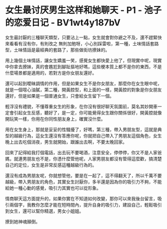 # 女生最讨厌男生这样和她聊天 - P1 - 池子的恋爱日记 - BV1wt4y187bV

女生最討厭的三種聊天類型，只要沾上一點，女生就會對你避之不及，還不趕緊快來看看有沒有你，有則改之 無則加勉呀，小心別踩雷啦，第一種，土味情話套路型，土味情話是最經典的套路了，那些做街坊撩妹的。

用上幾個土味情話，讓女生嬌羞一笑，感覺女生都快愛上他了，但現實中呢，現實中你拿去撩妹，真的會尷尬到腳趾摳地好嗎，這些梗本質上都不是你的東西，不是什麼場景都是適用的，若對方是你女朋友還好。

還可以起到曖昧調情的作用，但是如果女生不是你女朋友，那麼你在女生眼中呢，就是一個噁心油膩，第二種，開黃腔型，和上面的一樣，開黃腔的對象是你女朋友還好，但是如果是一個普通女生，只會給女生留下一個。

輕浮沒有禮貌，不懂尊重女生的形象，在你沒有很好聊天氛圍前，莫名其妙開車一定會引起女生反感，聽好了，是一定，你可能覺得女生跟你關係很好，開黃腔就像開玩笑一樣，你用在你同性朋友身上，確實沒什麼。

用在女生身上，那就是妥妥的性騷擾了，好嗎，第三種，帶入男朋友型，這就是典型的越級行為，這女生還沒有答應你呢，你就把自己帶入了男朋友這個角色，女生晚上出去吃個消夜，男生就開始，跟誰出去啊，不要太晚回家。

回來了記得給我打個電話，出去玩不要喝酒，注意安全，停停停，你又不是人家爸媽，就連男朋友也不是，你憑什麼管他呢，人家男朋友都沒有管得這麼歡，搞清楚自己的定位，女生是非常反感這種越級行為的。

還沒有成為男朋友呢，你就想管他，要是在一起了，這不得翻天了，所以千萬不要越級，帶入男朋友的角色，其實女生討厭你，多半還是因為你的吸引力不夠，不能給她一種心動的感覺，吸引力其實也可以從形象。

情商聊天這方面提升的，如果你實在不知道如何改變，那你可以來我後台留言，吸引兩個字，我教你怎麼才能在短時間內，提升自身的吸引力，建設自己，輕鬆吸引到女生，還可以幫你精選，男女小姐姐。

撩到她神魂顛倒。